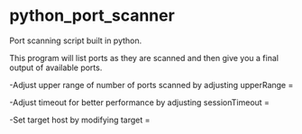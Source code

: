 # python_port_scanner
Port scanning script built in python. 

This program will list ports as they are scanned and then give you a final output of available ports. 

-Adjust upper range of number of ports scanned by adjusting upperRange = 

-Adjust timeout for better performance by adjusting sessionTimeout = 

-Set target host by modifying target = 


